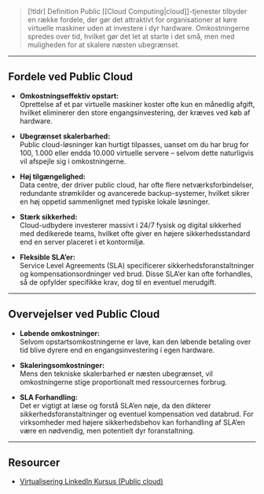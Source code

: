 > [!tldr] Definition
> Public [[Cloud Computing|cloud]]-tjenester tilbyder en række fordele, der gør det attraktivt for organisationer at køre virtuelle maskiner uden at investere i dyr hardware. Omkostningerne spredes over tid, hvilket gør det let at starte i det små, men med muligheden for at skalere næsten ubegrænset.

---

## Fordele ved Public Cloud
- **Omkostningseffektiv opstart:**  
  Oprettelse af et par virtuelle maskiner koster ofte kun en månedlig afgift, hvilket eliminerer den store engangsinvestering, der kræves ved køb af hardware.
  
- **Ubegrænset skalerbarhed:**  
  Public cloud-løsninger kan hurtigt tilpasses, uanset om du har brug for 100, 1.000 eller endda 10.000 virtuelle servere – selvom dette naturligvis vil afspejle sig i omkostningerne.
  
- **Høj tilgængelighed:**  
  Data centre, der driver public cloud, har ofte flere netværksforbindelser, redundante strømkilder og avancerede backup-systemer, hvilket sikrer en høj oppetid sammenlignet med typiske lokale løsninger.
  
- **Stærk sikkerhed:**  
  Cloud-udbydere investerer massivt i 24/7 fysisk og digital sikkerhed med dedikerede teams, hvilket ofte giver en højere sikkerhedsstandard end en server placeret i et kontormiljø.
  
- **Fleksible SLA’er:**  
  Service Level Agreements (SLA) specificerer sikkerhedsforanstaltninger og kompensationsordninger ved brud. Disse SLA’er kan ofte forhandles, så de opfylder specifikke krav, dog til en eventuel merudgift.

---

## Overvejelser ved Public Cloud
- **Løbende omkostninger:**  
  Selvom opstartsomkostningerne er lave, kan den løbende betaling over tid blive dyrere end en engangsinvestering i egen hardware.
  
- **Skaleringsomkostninger:**  
  Mens den tekniske skalerbarhed er næsten ubegrænset, vil omkostningerne stige proportionalt med ressourcernes forbrug.
  
- **SLA Forhandling:**  
  Det er vigtigt at læse og forstå SLA’en nøje, da den dikterer sikkerhedsforanstaltninger og eventuel kompensation ved databrud. For virksomheder med højere sikkerhedsbehov kan forhandling af SLA’en være en nødvendig, men potentielt dyr foranstaltning.

---

## Resourcer
- [Virtualisering LinkedIn Kursus (Public cloud)](https://www.linkedin.com/learning/learning-virtualization-13945890/utilizing-a-public-cloud?resume=false&u=57075649)
